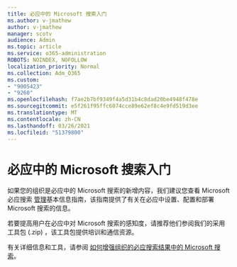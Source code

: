 ```yaml
---
title: 必应中的 Microsoft 搜索入门
ms.author: v-jmathew
author: v-jmathew
manager: scotv
audience: Admin
ms.topic: article
ms.service: o365-administration
ROBOTS: NOINDEX, NOFOLLOW
localization_priority: Normal
ms.collection: Adm_O365
ms.custom:
- "9005423"
- "9260"
ms.openlocfilehash: f7ae2b7bf9349f4a5d31b4c8dad20be4948f478e
ms.sourcegitcommit: e5f261f95ffc6074cce89e62ef8c4e9fd519d3ee
ms.translationtype: MT
ms.contentlocale: zh-CN
ms.lasthandoff: 03/26/2021
ms.locfileid: "51379800"
---
```

# <a name="get-started-with-microsoft-search-in-bing"></a>必应中的 Microsoft 搜索入门

如果您的组织是必应中的 Microsoft 搜索的新增内容，我们建议您查看 Microsoft 必应搜索 [管理](https://go.microsoft.com/fwlink/p/?linkid=2127979)基本信息指南，该指南提供了有关在必应中设置、配置和部署 Microsoft 搜索的信息。

若要提高用户在必应中对 Microsoft 搜索的感知度，请推荐[](https://go.microsoft.com/fwlink/p/?LinkID=2114710)他们参阅我们的采用工具包 (.zip) ，该工具包提供培训和通信资源。

有关详细信息和工具，请参阅 [如何增强组织的必应搜索结果中的 Microsoft 搜索](https://go.microsoft.com/fwlink/?linkid=2152022)。
